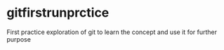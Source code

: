 # gitfirstrunprctice
First practice exploration of git to learn the concept and use it for further purpose 
